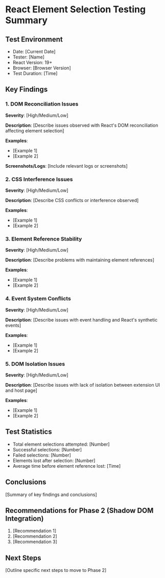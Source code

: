 # React Element Selection Testing Summary

## Test Environment

- Date: [Current Date]
- Tester: [Name]
- React Version: 19+
- Browser: [Browser Version]
- Test Duration: [Time]

## Key Findings

### 1. DOM Reconciliation Issues

**Severity**: [High/Medium/Low]

**Description**: 
[Describe issues observed with React's DOM reconciliation affecting element selection]

**Examples**:
- [Example 1]
- [Example 2]

**Screenshots/Logs**:
[Include relevant logs or screenshots]

### 2. CSS Interference Issues

**Severity**: [High/Medium/Low]

**Description**: 
[Describe CSS conflicts or interference observed]

**Examples**:
- [Example 1]
- [Example 2]

### 3. Element Reference Stability

**Severity**: [High/Medium/Low]

**Description**: 
[Describe problems with maintaining element references]

**Examples**:
- [Example 1]
- [Example 2]

### 4. Event System Conflicts

**Severity**: [High/Medium/Low]

**Description**: 
[Describe issues with event handling and React's synthetic events]

**Examples**:
- [Example 1]
- [Example 2]

### 5. DOM Isolation Issues

**Severity**: [High/Medium/Low]

**Description**: 
[Describe issues with lack of isolation between extension UI and host page]

**Examples**:
- [Example 1]
- [Example 2]

## Test Statistics

- Total element selections attempted: [Number]
- Successful selections: [Number]
- Failed selections: [Number]
- Elements lost after selection: [Number]
- Average time before element reference lost: [Time]

## Conclusions

[Summary of key findings and conclusions]

## Recommendations for Phase 2 (Shadow DOM Integration)

1. [Recommendation 1]
2. [Recommendation 2]
3. [Recommendation 3]

## Next Steps

[Outline specific next steps to move to Phase 2] 